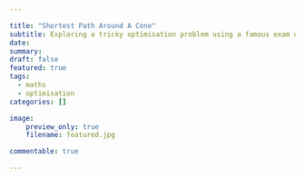 ```yaml
---

title: "Shortest Path Around A Cone"
subtitle: Exploring a tricky optimisation problem using a famous exam question
date:
summary:
draft: false
featured: true
tags:
  - maths
  - optimisation
categories: []

image:
    preview_only: true
    filename: featured.jpg

commentable: true

---
```


<!--
Original source for question:
Question 24 from the 1997 Suneung Math exam
https://www.suneung.re.kr/boardCnts/fileDown.do?fileSeq=b5ab0db63db52b609f023ba9cec58bc0

MindYourDecisions video solution:
https://www.youtube.com/watch?v=Y6caQ_8_frU
-->

## 
